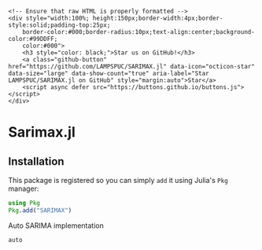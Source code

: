 ```raw html
<!-- Ensure that raw HTML is properly formatted -->
<div style="width:100%; height:150px;border-width:4px;border-style:solid;padding-top:25px;
    border-color:#000;border-radius:10px;text-align:center;background-color:#99DDFF;
    color:#000">
    <h3 style="color: black;">Star us on GitHub!</h3>
    <a class="github-button" href="https://github.com/LAMPSPUC/SARIMAX.jl" data-icon="octicon-star" data-size="large" data-show-count="true" aria-label="Star LAMPSPUC/SARIMAX.jl on GitHub" style="margin:auto">Star</a>
    <script async defer src="https://buttons.github.io/buttons.js"></script>
</div>
```

# Sarimax.jl

## Installation

This package is registered so you can simply `add` it using Julia's `Pkg` manager:
```julia
using Pkg
Pkg.add("SARIMAX")
```

Auto SARIMA implementation
```@docs
auto
```

